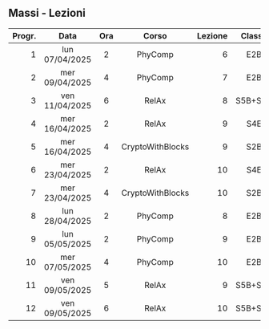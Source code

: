 ## Massi - Lezioni

|Progr.| Data | Ora | Corso | Lezione | Classe |
|--:|:-:|:-:|:-:|--:|:-:|
|1|lun 07/04/2025|2|PhyComp|6|E2B|
|2|mer 09/04/2025|4|PhyComp|7|E2B|
|3|ven 11/04/2025|6|RelAx|8|S5B+S5D|
|4|mer 16/04/2025|2|RelAx|9|S4E|
|5|mer 16/04/2025|4|CryptoWithBlocks|9|S2B|
|6|mer 23/04/2025|2|RelAx|10|S4E|
|7|mer 23/04/2025|4|CryptoWithBlocks|10|S2B|
|8|lun 28/04/2025|2|PhyComp|8|E2B|
|9|lun 05/05/2025|2|PhyComp|9|E2B|
|10|mer 07/05/2025|4|PhyComp|10|E2B|
|11|ven 09/05/2025|5|RelAx|9|S5B+S5D|
|12|ven 09/05/2025|6|RelAx|10|S5B+S5D|


